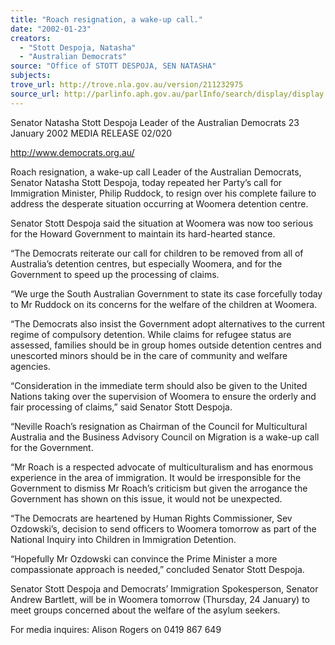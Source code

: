 ```yaml
---
title: "Roach resignation, a wake-up call."
date: "2002-01-23"
creators:
  - "Stott Despoja, Natasha"
  - "Australian Democrats"
source: "Office of STOTT DESPOJA, SEN NATASHA"
subjects:
trove_url: http://trove.nla.gov.au/version/211232975
source_url: http://parlinfo.aph.gov.au/parlInfo/search/display/display.w3p;query=Id%3A%22media/pressrel/H9S56%22
---
```


 Senator Natasha Stott Despoja  Leader of the Australian Democrats 23 January 2002                   MEDIA RELEASE                                    02/020

 http://www.democrats.org.au/

 Roach resignation, a wake-up call Leader of the Australian Democrats, Senator Natasha Stott Despoja, today repeated her Party’s call for Immigration Minister, Philip Ruddock, to resign over his complete failure to address the desperate situation occurring at Woomera detention centre.

 Senator Stott Despoja said the situation at Woomera was now too serious for the Howard Government to maintain its hard-hearted stance.

 “The Democrats reiterate our call for children to be removed from all of Australia’s detention centres, but especially Woomera, and for the Government to speed up the processing of claims.

 “We urge the South Australian Government to state its case forcefully today to Mr Ruddock on its concerns for the welfare of the children at Woomera.

 “The Democrats also insist the Government adopt alternatives to the current regime of compulsory detention.  While claims for refugee status are assessed, families should be in group homes outside detention centres and unescorted minors should be in the care of community and welfare agencies.

 “Consideration in the immediate term should also be given to the United Nations taking over the supervision of Woomera to ensure the orderly and fair processing of claims,” said Senator Stott Despoja.

 “Neville Roach’s resignation as Chairman of the Council for Multicultural Australia and the Business Advisory Council on Migration is a wake-up call for the Government.

 “Mr Roach is a respected advocate of multiculturalism and has enormous experience in the area of immigration. It would be irresponsible for the Government to dismiss Mr Roach’s criticism but given the arrogance the Government has shown on this issue, it would not be unexpected.

 “The Democrats are heartened by Human Rights Commissioner, Sev Ozdowski’s, decision to send officers to Woomera tomorrow as part of the National Inquiry into Children in Immigration Detention.

 “Hopefully Mr Ozdowski can convince the Prime Minister a more compassionate approach is needed,” concluded Senator Stott Despoja.

 Senator Stott Despoja and Democrats’ Immigration Spokesperson, Senator Andrew Bartlett, will be in Woomera tomorrow (Thursday, 24 January) to meet groups concerned about the welfare of the asylum seekers.

 For media inquires: Alison Rogers on 0419 867 649

